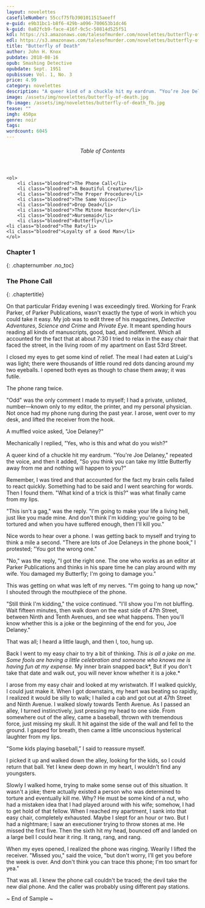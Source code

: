 ```yaml
---
layout: novelettes
casefileNumber: 55ccf75fb3901011515aeeff
e-guid: e9b31bc1-b8f6-429b-a096-700653b1dc46
k-guid: 0a02fcb9-face-416f-9c5c-50814d525f51
kdl: https://s3.amazonaws.com/talesofmurder.com/novelettes/butterfly-of-death.mobi
edl: https://s3.amazonaws.com/talesofmurder.com/novelettes/butterfly-of-death.epub
title: "Butterfly of Death"
author: John H. Knox
pubdate: 2018-08-16 
opub: Smashing Detective 
opubdate: Sept. 1951
opubissue: Vol. 1, No. 3
price: 4.99
category: novelettes
description: "A queer kind of a chuckle hit my eardrum. “You’re Joe Delaney,” repeated the voice, and then it added, “So you think you can take my little Butterfly away from me and nothing will happen to you?”"
image: /assets/img/novelettes/butterfly-of-death.jpg
fb-image: /assets/img/novelettes/butterfly-of-death_fb.jpg
tease: ""
imgh: 450px
genre: noir
tags: 
wordcount: 6045
---
```


<div class="lp__toc">
	<header>
		<h6>Table of Contents</h6>
	</header>
	
	<ol>
		<li class="bloodred">The Phone Call</li>
		<li class="bloodred">A Beautiful Creature</li>
		<li class="bloodred">The Proper Procedure</li>
		<li class="bloodred">The Same Voice</li>
		<li class="bloodred">Drop Dead</li>
		<li class="bloodred">The Mitone Recorder</li>
		<li class="bloodred">Nursemaid</li>
		<li class="bloodred">Butterfly</li>
    <li class="bloodred">The Rat</li>
    <li class="bloodred">Loyalty of a Good Man</li>
	</ol>
</div> <!-- table-of-contents -->

### Chapter 1
{: .chapternumber .no_toc}

### The Phone Call
{: .chaptertitle}

On that particular Friday evening I was exceedingly tired. Working for
Frank Parker, of Parker Publications, wasn't exactly the type of work in
which you could take it easy. My job was to edit three of his magazines,
*Detective Adventures*, *Science and Crime* and *Private Eye*. It meant
spending hours reading all kinds of manuscripts, good, bad, and
indifferent. Which all accounted for the fact that at about 7:30 I tried
to relax in the easy chair that faced the street, in the living room of
my apartment on East 53rd Street.

I closed my eyes to get some kind of relief. The meal I had eaten at
Luigi's was light; there were thousands of little round red dots dancing
around my two eyeballs. I opened both eyes as though to chase them away;
it was futile.

The phone rang twice.

"Odd" was the only comment I made to myself; I had a private, unlisted,
number—known only to my editor, the printer, and my personal physician.
Not once had my phone rung during the past year. I arose, went over to
my desk, and lifted the receiver from the hook.

A muffled voice asked, "Joe Delaney?"

Mechanically I replied, "Yes, who is this and what do you wish?"

A queer kind of a chuckle hit my eardrum. "You're Joe Delaney," repeated
the voice, and then it added, "So you think you can take my little
Butterfly away from me and nothing will happen to you?"

Remember, I was tired and that accounted for the fact my brain cells
failed to react quickly. Something had to be said and I went searching
for words. Then I found them. "What kind of a trick is this?" was what
finally came from my lips.

"This isn't a gag," was the reply. "I'm going to make your life a living
hell, just like you made mine. And don't think I'm kidding; you're going
to be tortured and when you have suffered enough, then I'll kill you."

Nice words to hear over a phone. I was getting back to myself and trying
to think a mile a second. "There are lots of Joe Delaneys in the phone
book," I protested; "You got the wrong one."

"No," was the reply, "I got the right one. The one who works as an
editor at Parker Publications and thinks in his spare time he can play
around with my wife. You damaged my Butterfly; I'm going to damage you."

This was getting on what was left of my nerves. "I'm going to hang up
now," I shouted through the mouthpiece of the phone.

"Still think I'm kidding," the voice continued. "I'll show you I'm not
bluffing. Wait fifteen minutes, then walk down on the east side of 47th
Street, between Ninth and Tenth Avenues, and see what happens. Then
you'll know whether this is a joke or the beginning of the end for you,
Joe Delaney."

That was all; I heard a little laugh, and then I, too, hung up.

Back I went to my easy chair to try a bit of thinking. *This is all a
joke on me. Some fools are having a little celebration and someone who
knows me is having fun at my expense.* My inner brain snapped back*, But
if you don't take that date and walk out, you will never know whether it
is a joke.*

I arose from my easy chair and looked at my wristwatch. If I walked
quickly, I could just make it. When I got downstairs, my heart was
beating so rapidly, I realized it would be silly to walk; I hailed a cab
and got out at 47th Street and Ninth Avenue. I walked slowly towards
Tenth Avenue. As I passed an alley, I turned instinctively, just
pressing my head to one side. From somewhere out of the alley, came a
baseball, thrown with tremendous force, just missing my skull. It hit
against the side of the wall and fell to the ground. I gasped for
breath, then came a little unconscious hysterical laughter from my lips.

"Some kids playing baseball,” I said to reassure myself.

I picked it up and walked down the alley, looking for the kids, so I
could return that ball. Yet I knew deep down in my heart, I wouldn't
find any youngsters.

Slowly I walked home, trying to make some sense out of this situation.
It wasn't a joke; there actually existed a person who was determined to
torture and eventually kill me. Why? He must be some kind of a nut, who
had a mistaken idea that I had played around with his wife; somehow, I
had to get hold of that fellow. When I reached my apartment, I sank into
that easy chair, completely exhausted. Maybe I slept for an hour or two.
But I had a nightmare; I saw an executioner trying to throw stones at
me. He missed the first five. Then the sixth hit my head, bounced off
and landed on a large bell I could hear it ring. It rang, rang, and
rang.

When my eyes opened, I realized the phone was ringing. Wearily I lifted
the receiver. "Missed you," said the voice, "but don't worry, I’ll get
you before the week is over. And don't think you can trace this phone;
I'm too smart for yea."

That was all. I knew the phone call couldn't be traced; the devil take
the new dial phone. And the caller was probably using different pay
stations.

<p id="theend">~ End of Sample ~</p>
